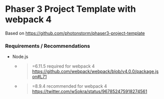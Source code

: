 # Phaser 3 Project Template with webpack 4
Based on https://github.com/photonstorm/phaser3-project-template

### Requirements / Recommendations
* Node.js
  * >=6.11.5 required for webpack 4 https://github.com/webpack/webpack/blob/v4.0.0/package.json#L71
  * >=8.9.4 recommended for webpack 4 https://twitter.com/wSokra/status/967852475918274561
